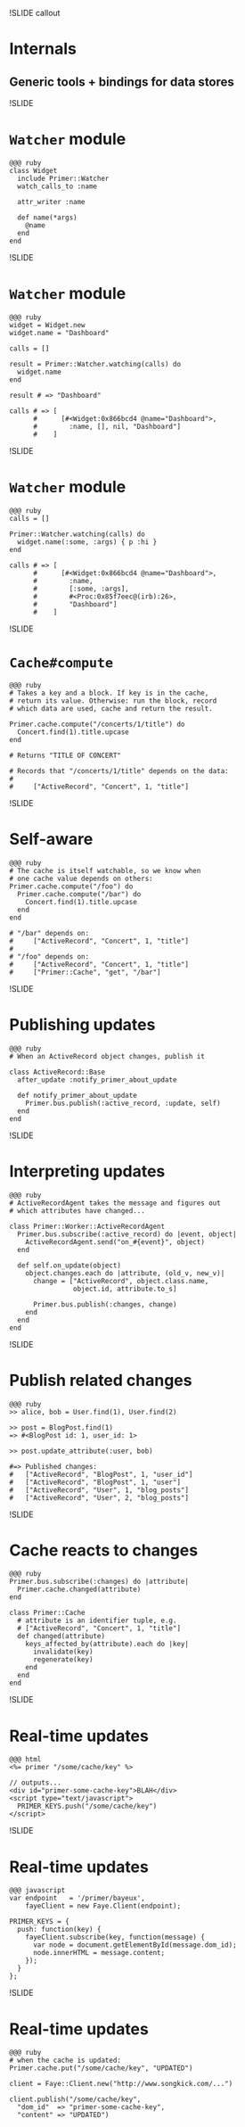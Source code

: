 !SLIDE callout
# Internals
## Generic tools + bindings for data stores


!SLIDE
# `Watcher` module

    @@@ ruby
    class Widget
      include Primer::Watcher
      watch_calls_to :name
      
      attr_writer :name
      
      def name(*args)
        @name
      end
    end


!SLIDE
# `Watcher` module

    @@@ ruby
    widget = Widget.new
    widget.name = "Dashboard"
    
    calls = []
    
    result = Primer::Watcher.watching(calls) do
      widget.name
    end
    
    result # => "Dashboard"
    
    calls # => [
          #      [#<Widget:0x866bcd4 @name="Dashboard">,
          #        :name, [], nil, "Dashboard"]
          #    ]


!SLIDE
# `Watcher` module

    @@@ ruby
    calls = []
    
    Primer::Watcher.watching(calls) do
      widget.name(:some, :args) { p :hi }
    end
    
    calls # => [
          #      [#<Widget:0x866bcd4 @name="Dashboard">,
          #        :name,
          #        [:some, :args],
          #        #<Proc:0x85f7eec@(irb):26>,
          #        "Dashboard"]
          #    ]


!SLIDE
# `Cache#compute`

    @@@ ruby
    # Takes a key and a block. If key is in the cache,
    # return its value. Otherwise: run the block, record
    # which data are used, cache and return the result.
    
    Primer.cache.compute("/concerts/1/title") do
      Concert.find(1).title.upcase
    end
    
    # Returns "TITLE OF CONCERT"
    
    # Records that "/concerts/1/title" depends on the data:
    # 
    #     ["ActiveRecord", "Concert", 1, "title"]


!SLIDE
# Self-aware

    @@@ ruby
    # The cache is itself watchable, so we know when
    # one cache value depends on others:
    Primer.cache.compute("/foo") do
      Primer.cache.compute("/bar") do
        Concert.find(1).title.upcase
      end
    end
    
    # "/bar" depends on:
    #     ["ActiveRecord", "Concert", 1, "title"]
    # 
    # "/foo" depends on:
    #     ["ActiveRecord", "Concert", 1, "title"]
    #     ["Primer::Cache", "get", "/bar"]


!SLIDE
# Publishing updates

    @@@ ruby
    # When an ActiveRecord object changes, publish it
    
    class ActiveRecord::Base
      after_update :notify_primer_about_update
      
      def notify_primer_about_update
        Primer.bus.publish(:active_record, :update, self)
      end
    end


!SLIDE
# Interpreting updates

    @@@ ruby
    # ActiveRecordAgent takes the message and figures out
    # which attributes have changed...
    
    class Primer::Worker::ActiveRecordAgent
      Primer.bus.subscribe(:active_record) do |event, object|
        ActiveRecordAgent.send("on_#{event}", object)
      end
      
      def self.on_update(object)
        object.changes.each do |attribute, (old_v, new_v)|
          change = ["ActiveRecord", object.class.name,
                    object.id, attribute.to_s]
          
          Primer.bus.publish(:changes, change)
        end
      end
    end


!SLIDE
# Publish related changes

    @@@ ruby
    >> alice, bob = User.find(1), User.find(2)
    
    >> post = BlogPost.find(1)
    => #<BlogPost id: 1, user_id: 1>
    
    >> post.update_attribute(:user, bob)
    
    #=> Published changes:
    #   ["ActiveRecord", "BlogPost", 1, "user_id"]
    #   ["ActiveRecord", "BlogPost", 1, "user"]
    #   ["ActiveRecord", "User", 1, "blog_posts"]
    #   ["ActiveRecord", "User", 2, "blog_posts"]


!SLIDE
# Cache reacts to changes

    @@@ ruby
    Primer.bus.subscribe(:changes) do |attribute|
      Primer.cache.changed(attribute)
    end
    
    class Primer::Cache
      # attribute is an identifier tuple, e.g.
      # ["ActiveRecord", "Concert", 1, "title"]
      def changed(attribute)
        keys_affected_by(attribute).each do |key|
          invalidate(key)
          regenerate(key)
        end
      end
    end


!SLIDE
# Real-time updates

    @@@ html
    <%= primer "/some/cache/key" %>
    
    // outputs...
    <div id="primer-some-cache-key">BLAH</div>
    <script type="text/javascript">
      PRIMER_KEYS.push("/some/cache/key")
    </script>


!SLIDE
# Real-time updates

    @@@ javascript
    var endpoint   = '/primer/bayeux',
        fayeClient = new Faye.Client(endpoint);
    
    PRIMER_KEYS = {
      push: function(key) {
        fayeClient.subscribe(key, function(message) {
          var node = document.getElementById(message.dom_id);
          node.innerHTML = message.content;
        });
      }
    };


!SLIDE
# Real-time updates

    @@@ ruby
    # when the cache is updated:
    Primer.cache.put("/some/cache/key", "UPDATED")
    
    client = Faye::Client.new("http://www.songkick.com/...")
    
    client.publish("/some/cache/key",
      "dom_id"  => "primer-some-cache-key",
      "content" => "UPDATED")

